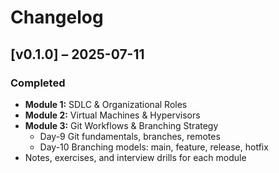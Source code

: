 # Changelog

## [v0.1.0] – 2025-07-11
### Completed
- **Module 1:** SDLC & Organizational Roles  
- **Module 2:** Virtual Machines & Hypervisors  
- **Module 3:** Git Workflows & Branching Strategy  
  - Day-9 Git fundamentals, branches, remotes  
  - Day-10 Branching models: main, feature, release, hotfix  
- Notes, exercises, and interview drills for each module